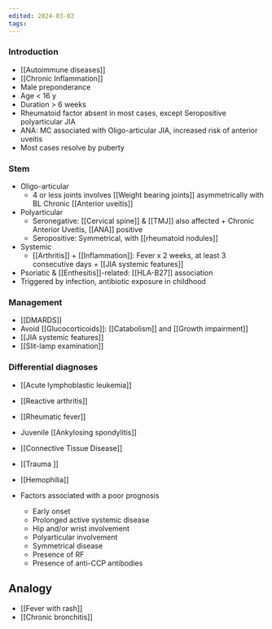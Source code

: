 ```yaml
---
edited: 2024-03-02
tags:
---
```

### Introduction
- [[Autoimmune diseases]] 
- [[Chronic Inflammation]] 
- Male preponderance 
- Age < 16 y
- Duration > 6 weeks 
- Rheumatoid factor absent in most cases, except Seropositive polyarticular JIA
- ANA: MC associated with Oligo-articular JIA, increased risk of anterior uveitis
- Most cases resolve by puberty
### Stem
- Oligo-articular 
	- 4 or less  joints involves [[Weight bearing joints]] asymmetrically with BL Chronic [[Anterior uveitis]] 
- Polyarticular 
	- Seronegative: [[Cervical spine]] & [[TMJ]] also affected + Chronic Anterior Uveitis, [[ANA]] positive
	- Seropositive:  Symmetrical, with [[rheumatoid nodules]] 
- Systemic
	- [[Arthritis]] + [[Inflammation]]: Fever x 2 weeks, at least 3 consecutive days + [[JIA systemic features]] 
- Psoriatic & [[Enthesitis]]-related: [[HLA-B27]] association
- Triggered by infection, antibiotic exposure in childhood

### Management 
- [[DMARDS]] 
- Avoid [[Glucocorticoids]]: [[Catabolism]] and [[Growth impairment]] 
- [[JIA systemic features]] 
- [[Slit-lamp examination]]

### Differential diagnoses
- [[Acute lymphoblastic leukemia]]
- [[Reactive arthritis]]
- [[Rheumatic fever]] 
- Juvenile [[Ankylosing spondylitis]] 
- [[Connective Tissue Disease]] 
- [[Trauma ]]
- [[Hemophilia]]  


- Factors associated with a poor prognosis
    - Early onset
    - Prolonged active systemic disease
    - Hip and/or wrist involvement
    - Polyarticular involvement
    - Symmetrical disease
    - Presence of RF
    - Presence of anti-CCP antibodies

## Analogy
- [[Fever with rash]] 
- [[Chronic bronchitis]] 